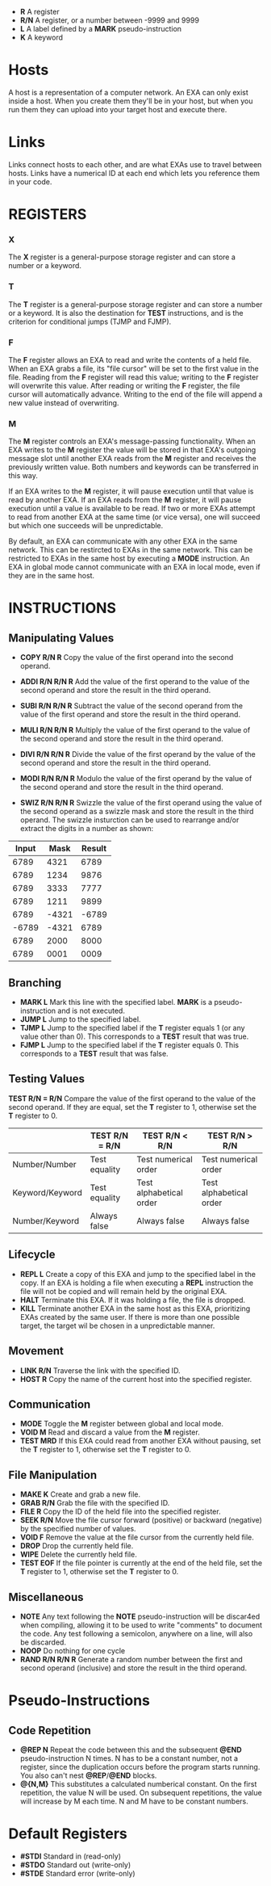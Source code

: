 - **R**                 A register
- **R/N**               A register, or a number between -9999 and 9999
- **L**                 A label defined by a **MARK** pseudo-instruction
- **K**                 A keyword

# Hosts
A host is a representation of a computer network. An EXA can only exist inside a host. When you create them they'll be in your host, but when you run them they can upload into your target host and execute there.

# Links
Links connect hosts to each other, and are what EXAs use to travel between hosts. Links have a numerical ID at each end which lets you reference them in your code.

# REGISTERS
### X
The **X** register is a general-purpose storage register and can store a number or a keyword.
### T
The **T** register is a general-purpose storage register and can store a number or a keyword. It is also the destination for **TEST** instructions, and is the criterion for conditional jumps (TJMP and FJMP).
### F
The **F** register allows an EXA to read and write the contents of a held file. When an EXA grabs a file, its "file cursor" will be set to the first value in the file. Reading from the **F** register will read this value; writing to the **F** register will overwrite this value. After reading or writing the **F** register, the file cursor will automatically advance. Writing to the end of the file will append a new value instead of overwriting. 
### M
The **M** register controls an EXA's message-passing functionality. When an EXA writes to the **M** register the value will be stored in that EXA's outgoing message slot until another EXA reads from the **M** register and receives the previously written value. Both numbers and keywords can be transferred in this way.

If an EXA writes to the **M** register, it will pause execution until that value is read by another EXA. If an EXA reads from the **M** register, it will pause execution until a value is available to be read. If two or more EXAs attempt to read from another EXA at the same time (or vice versa), one will succeed but which one succeeds will be unpredictable.

By default, an EXA can communicate with any other EXA in the same network. This can be restircted to EXAs in the same network. This can be restricted to EXAs in the same host by executing a **MODE** instruction. An EXA in global mode cannot communicate with an EXA in local mode, even if they are in the same host.

# INSTRUCTIONS
## Manipulating Values

- **COPY R/N R**        Copy the value of the first operand into the second operand.
- **ADDI R/N R/N R**    Add the value of the first operand to the value of the second operand and store the result in the third operand.
- **SUBI R/N R/N R**    Subtract the value of the second operand from the value of the first operand and store the result in the third operand.
- **MULI R/N R/N R**    Multiply the value of the first operand to the value of the second operand and store the result in the third operand.
- **DIVI R/N R/N R**    Divide the value of the first operand by the value of the second operand and store the result in the third operand.
- **MODI R/N R/N R**    Modulo the value of the first operand by the value of the second operand and store the result in the third operand.

- **SWIZ R/N R/N R**    Swizzle the value of the first operand using the value of the second operand as a swizzle mask and store the result in the third operand. The swizzle insturction can be used to rearrange and/or extract the digits in a number as shown:

| Input | Mask | Result |
|-------|------|--------|
| 6789  | 4321 | 6789   |
| 6789  | 1234 | 9876   |
| 6789  | 3333 | 7777   |
| 6789  | 1211 | 9899   |
| 6789  | -4321| -6789  |
| -6789 | -4321| 6789   |
| 6789  | 2000 | 8000   |
| 6789  | 0001 | 0009   |

## Branching

- **MARK L**            Mark this line with the specified label. **MARK** is a pseudo-instruction and is not executed.
- **JUMP L**            Jump to the specified label.
- **TJMP L**            Jump to the specified label if the **T** register equals 1 (or any value other than 0). This corresponds to a **TEST** result that was true.
- **FJMP L**            Jump to the specified label if the **T** register equals 0. This corresponds to a **TEST** result that was false.

## Testing Values

**TEST R/N = R/N**    Compare the value of the first operand to the value of the second operand. If they are equal, set the **T** register to 1, otherwise set the **T** register to 0.

|                 | TEST R/N = R/N | TEST R/N < R/N | TEST R/N > R/N |
|-----------------|----------------|----------------|----------------|
| Number/Number   | Test equality  |Test numerical order|Test numerical order|
| Keyword/Keyword | Test equality  |Test alphabetical order|Test alphabetical order|
| Number/Keyword  | Always false   | Always false   | Always false   |

## Lifecycle

- **REPL L**            Create a copy of this EXA and jump to the specified label in the copy. If an EXA is holding a file when executing a **REPL** instruction the file will not be copied and will remain held by the original EXA.
- **HALT**              Terminate this EXA. If it was holding a file, the file is dropped.
- **KILL**              Terminate another EXA in the same host as this EXA, prioritizing EXAs created by the same user. If there is more than one possible target, the target wil be chosen in a unpredictable manner.

## Movement

- **LINK R/N**          Traverse the link with the specified ID.
- **HOST R**            Copy the name of the current host into the specified register.

## Communication

- **MODE**              Toggle the **M** register between global and local mode.
- **VOID M**            Read and discard a value from the **M** register.
- **TEST MRD**          If this EXA could read from another EXA without pausing, set the **T** register to 1, otherwise set the **T** register to 0.

## File Manipulation

- **MAKE K**            Create and grab a new file.
- **GRAB R/N**          Grab the file with the specified ID.
- **FILE R**            Copy the ID of the held file into the specified register. 
- **SEEK R/N**          Move the file cursor forward (positive) or backward (negative) by the specified number of values.
- **VOID F**            Remove the value at the file cursor from the currently held file.
- **DROP**              Drop the currently held file.
- **WIPE**              Delete the currently held file.
- **TEST EOF**          If the file pointer is currently at the end of the held file, set the **T** register to 1, otherwise set the **T** register to 0.

## Miscellaneous

- **NOTE**              Any text following the **NOTE** pseudo-instruction will be discar4ed when compiling, allowing it to be used to write "comments" to document the code. Any test following a semicolon, anywhere on a line, will also be discarded.
- **NOOP**              Do nothing for one cycle
- **RAND R/N R/N R**    Generate a random number between the first and second operand (inclusive) and store the result in the third operand.

# Pseudo-Instructions
## Code Repetition

- **@REP N**            Repeat the code between this and the subsequent **@END** pseudo-instruction N times. N has to be a constant number, not a register, since the duplication occurs before the program starts running. You also can't nest **@REP**/**@END** blocks.
- **@{N,M}**            This substitutes a calculated numberical constant. On the first repetition, the value N will be used. On subsequent repetitions, the value will increase by M each time. N and M have to be constant numbers.

# Default Registers

- **#STDI**         Standard in     (read-only)
- **#STDO**         Standard out    (write-only)
- **#STDE**         Standard error  (write-only)

